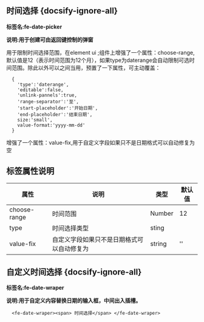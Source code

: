 
## 时间选择 {docsify-ignore-all}

**标签名:fe-date-picker**

**说明:用于创建可由返回键控制的弹窗**

用于限制时间选择范围，在element ui <el-date-picker>;组件上增强了一个属性：choose-range,默认值是12（表示时间范围为12个月），如果type为daterange会自动限制可选时间范围。除此以外可以之间当<el-date-picker>用，预置了一下属性，可主动覆盖：
```
  {
    'type':'daterange',
    'editable':false,
    'unlink-pannels':true,
    'range-separator':'至',
    'start-placeholder':'开始日期',
    'end-placeholder':'结束日期',
    size:'small',
    value-format:'yyyy-mm-dd'
  }
```
增强了一个属性：value-fix,用于自定义字段如果只不是日期格式可以自动修复为空

 
## 标签属性说明

| 属性 | 说明 | 类型 | 默认值 |
| --- | --- | --- | --- |
| choose-range | 时间范围 | Number | 12  |
| type | 时间选择类型 | sting |    |
| value-fix | 自定义字段如果只不是日期格式可以自动修复为 | string | '' |


## 自定义时间选择 {docsify-ignore-all}

**标签名:fe-date-wraper**

**说明:用于自定义内容替换日期的输入框，中间出入插槽。**

```
  <fe-date-wraper><span> 时间选择</span> </fe-date-wraper>
```

